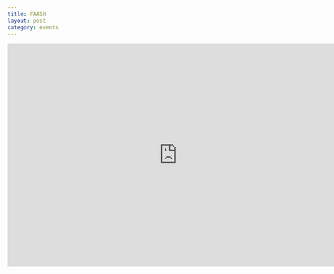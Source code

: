 ```yaml
---
title: FAASH
layout: post
category: events
---
```


<iframe src="https://docs.google.com/a/socalypaa.com/forms/d/e/1FAIpQLSf0oEUKM4YQJUARWk9kx9CI9ozHDyiZScxM9-86GrI7IxKr8w/viewform?embedded=true" width="760" height="500" frameborder="0" marginheight="0" marginwidth="0">Loading...</iframe>

